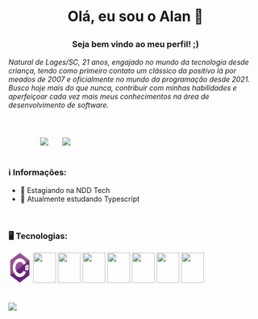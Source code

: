# <p align="center"> Olá, eu sou o Alan 👋 </p>

### <p align="center"> Seja bem vindo ao meu perfil! ;) </p>

*Natural de Lages/SC, 21 anos, engajado no mundo da tecnologia desde criança, tendo como primeiro contato um clássico da positivo lá por meados de 2007 e oficialmente no mundo da programação desde 2021. Busco hoje mais do que nunca, contribuir com minhas habilidades e aperfeiçoar cada vez mais meus conhecimentos na área de desenvolvimento de software.*

#

<br/>

<div> 
  &nbsp;&nbsp;&nbsp;&nbsp;&nbsp;&nbsp;&nbsp;&nbsp;&nbsp;&nbsp;&nbsp;&nbsp;&nbsp;&nbsp;&nbsp;
  <img height="150cm" src="https://github-readme-stats.vercel.app/api?username=alanfernandes77&show_icons=true&theme=gotham&include_all_commits=true&count_private=true"/>&nbsp;&nbsp;&nbsp;&nbsp;&nbsp;&nbsp;
  
  <img height="150cm" src="https://github-readme-stats.vercel.app/api/top-langs/?username=alanfernandes77&layout=compact&theme=gotham"/>
</div>

#

### ℹ️ Informações:

- 🔭 Estagiando na NDD Tech
- 📘 Atualmente estudando Typescript

&nbsp;

### 🖥️ Tecnologias:

<div> 
   <img align="center" height="60" width="45" src="https://raw.githubusercontent.com/devicons/devicon/master/icons/csharp/csharp-original.svg"/>
   <img align="center" height="60" width="45" src="https://cdn.jsdelivr.net/gh/devicons/devicon/icons/dotnetcore/dotnetcore-original.svg"/>
   <img align="center" height="60" width="45" src="https://cdn.jsdelivr.net/gh/devicons/devicon/icons/java/java-original.svg"/>
   <img align="center" height="60" width="45" src="https://cdn.jsdelivr.net/gh/devicons/devicon/icons/javascript/javascript-original.svg" />
   <img align="center" height="60" width="45" src="https://cdn.jsdelivr.net/gh/devicons/devicon/icons/typescript/typescript-original.svg"/>
   <img align="center" height="60" width="45" src="https://cdn.jsdelivr.net/gh/devicons/devicon/icons/html5/html5-original.svg"/>
   <img align="center" height="60" width="45" src="https://cdn.jsdelivr.net/gh/devicons/devicon/icons/css3/css3-original.svg"/>
   <img align="center" height="60" width="45" src="https://cdn.jsdelivr.net/gh/devicons/devicon/icons/angularjs/angularjs-plain.svg"/>
</div>

#
![](https://komarev.com/ghpvc/?username=alanfernandes77&style=for-the-badge)
